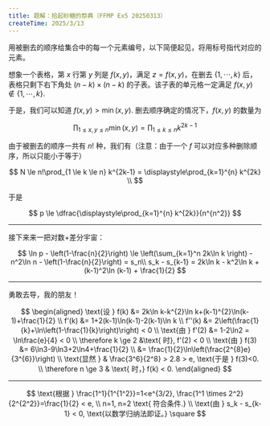 ```yaml
---
title: 题解：拾起砂糖的祭典（FFMP Ex5 20250313）
createTime: 2025/3/13
---
```


用被删去的顺序给集合中的每一个元素编号，以下简便起见，将用标号指代对应的元素。

想象一个表格，第 $x$ 行第 $y$ 列是 $f(x,y)$，满足 $z=f(x, y)$，在删去 $\{1, \cdots, k\}$ 后，表格只剩下右下角处 $(n-k) \times (n-k)$ 的子表。该子表的单元格一定满足 $f(x, y) \notin \{1, \cdots, k\}$. 

于是，我们可以知道 $f(x, y) > \min(x, y)$. 删去顺序确定的情况下，$f(x, y)$ 的数量为

$$\prod_{1 \le x, y \le n} \min(x, y) = \prod_{1 \le k \le n} k^{2k-1}$$

由于被删去的顺序一共有 $n!$ 种，我们有（注意：由于一个 $f$ 可以对应多种删除顺序，所以只能小于等于）

$$
N \le n!\prod_{1 \le k \le n} k^{2k-1} = \displaystyle\prod_{k=1}^{n} k^{2k} \\
$$

于是

$$
p \le \dfrac{\displaystyle\prod_{k=1}^{n} k^{2k}}{n^{n^2}} 
$$

---
接下来来一把对数+差分宇宙：

$$
\ln p - \left(1-\frac{n}{2}\right) \le \left(\sum_{k=1}^n 2k\ln k \right) - n^2\ln n - \left(1-\frac{n}{2}\right) = s_n\\
s_k - s_{k-1} = 2k\ln k - k^2\ln k + (k-1)^2\ln (k-1) + \frac{1}{2}
$$

---
勇敢去导，我的朋友！

$$
\begin{aligned}
\text{设 } f(k) &= 2k\ln k-k^{2}\ln k+(k-1)^{2}\ln(k-1)+\frac{1}{2} \\
f'(k) &= 1+2(k-1)\ln(k-1)-2(k-1)\ln k \\
f''(k) &= 2\left(\frac{1}{k}+\ln\left(1-\frac{1}{k}\right)\right) < 0 \\
\text{由 } f'(2) &= 1-2\ln2 = \ln\frac{e}{4} < 0 \\
\therefore k \ge 2 &\text{ 时}, f'(2) < 0 \\
\text{由 } f(3) &= 6\ln3-9\ln3+2\ln4+\frac{1}{2} \\
&= \frac{1}{2}\ln\left(\frac{2^{8}e}{3^{6}}\right) \\
\text{显然 } & \frac{3^6}{2^8} > 2.8 > e, \text{于是 } f(3)<0. \\
\therefore n \ge 3 & \text{ 时，} f(k) < 0.
\end{aligned}
$$

---

$$
\text{根据 } \frac{1^1}{1^{1^2}}=1<e^{3/2}, \frac{1^1 \times 2^2}{2^{2^2}}=\frac{1}{2} < e, \\
n=1, n=2 \text{ 符合条件.}
\\
\text{由 } s_k - s_{k-1} < 0, \text{以数学归纳法即证。} \square
$$
